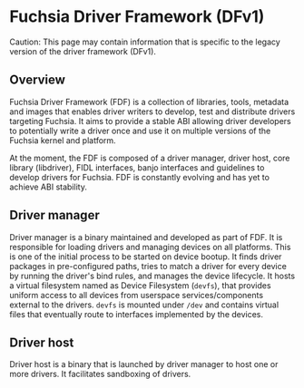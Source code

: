 # Fuchsia Driver Framework (DFv1)

Caution: This page may contain information that is specific to the legacy
version of the driver framework (DFv1).

## Overview
Fuchsia Driver Framework (FDF) is a collection of libraries, tools, metadata and images that enables
driver writers to develop, test and distribute drivers targeting Fuchsia. It aims to provide a
stable ABI allowing driver developers to potentially write a driver once and use it on multiple
versions of the Fuchsia kernel and platform.

At the moment, the FDF is composed of a driver manager, driver host, core library (libdriver),
FIDL interfaces, banjo interfaces and guidelines to develop drivers for Fuchsia.
FDF is constantly evolving and has yet to achieve ABI stability.

## Driver manager

Driver manager is a binary maintained and developed as part of FDF. It is responsible for
loading drivers and managing devices on all platforms. This is one of the initial process to be started
on device bootup. It finds driver packages in pre-configured paths, tries to match a
driver for every device by running the driver's bind rules, and manages the device lifecycle.
It hosts a virtual filesystem named as Device Filesystem (`devfs`), that provides
uniform access to all devices from userspace services/components external to the drivers. `devfs`
is mounted under `/dev` and contains virtual files that eventually route to interfaces
implemented by the devices.

## Driver host

Driver host is a binary that is launched by driver manager to host one or more drivers. It
facilitates sandboxing of drivers.
